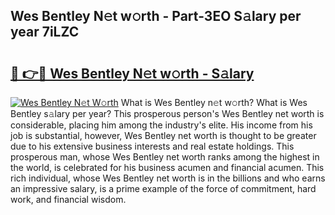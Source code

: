 ## Wes Bentley N𝚎t w𝚘rth - Part-3EO S𝚊lary per year 7iLZC

# <h2><a href="http://gc1l1b.nevu.top/?p=Wes+Bentley">🔗 👉🔴 Wes Bentley N𝚎t w𝚘rth - S𝚊lary</a></h2>

[![Wes Bentley N𝚎t W𝚘rth](https://i.imgur.com/Oavwk0R.jpeg)](http://gc1l1b.nevu.top/?p=Wes+Bentley)
What is Wes Bentley n𝚎t w𝚘rth? What is Wes Bentley s𝚊lary per year?
This prosperous person's Wes Bentley net worth is considerable, placing him among the industry's elite. His income from his job is substantial, however, Wes Bentley net worth is thought to be greater due to his extensive business interests and real estate holdings. This prosperous man, whose Wes Bentley net worth ranks among the highest in the world, is celebrated for his business acumen and financial acumen. This rich individual, whose Wes Bentley net worth is in the billions and who earns an impressive salary, is a prime example of the force of commitment, hard work, and financial wisdom.
